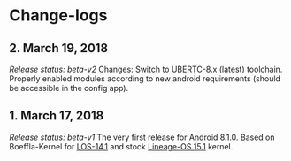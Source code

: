 # Change-logs

## 2. March 19, 2018
*Release status: beta-v2*
Changes: Switch to UBERTC-8.x (latest) toolchain. Properly enabled modules according to new android requirements (should be accessible in the config app).

## 1. March 17, 2018
*Release status: beta-v1*
The very first release for Android 8.1.0.
Based on Boeffla-Kernel for [LOS-14.1](https://github.com/andip71/boeffla-kernel-cm-s5/tree/boeffla_cm14) and stock [Lineage-OS 15.1](https://github.com/LineageOS/android_kernel_samsung_msm8974/tree/lineage-15.1) kernel.
